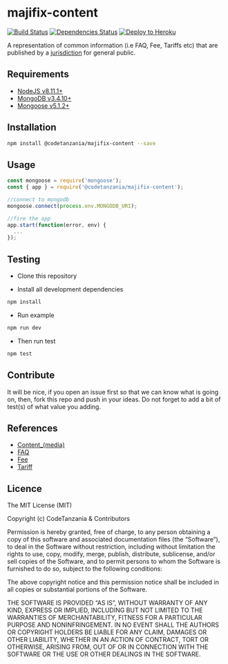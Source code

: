 # majifix-content

[![Build Status](https://travis-ci.org/CodeTanzania/majifix-content.svg?branch=develop)](https://travis-ci.org/CodeTanzania/majifix-content)
[![Dependencies Status](https://david-dm.org/CodeTanzania/majifix-content/status.svg?style=flat-square)](https://david-dm.org/CodeTanzania/majifix-content)
[![Deploy to Heroku](https://www.herokucdn.com/deploy/button.png)](https://heroku.com/deploy?template=https://github.com/CodeTanzania/majifix-content/tree/develop)

A representation of common information (i.e FAQ, Fee, Tariffs etc) that are published by a [jurisdiction](https://github.com/CodeTanzania/majifix-jurisdiction) for general public.

## Requirements

- [NodeJS v8.11.1+](https://nodejs.org)
- [MongoDB v3.4.10+](https://www.mongodb.com/)
- [Mongoose v5.1.2+](https://github.com/Automattic/mongoose)

## Installation

```sh
npm install @codetanzania/majifix-content --save
```

## Usage

```js
const mongoose = require('mongoose');
const { app } = require('@codetanzania/majifix-content');

//connect to mongodb
mongoose.connect(process.env.MONGODB_URI);

//fire the app
app.start(function(error, env) {
  ...
});
```

## Testing

- Clone this repository

- Install all development dependencies

```sh
npm install
```

- Run example

```sh
npm run dev
```

- Then run test

```sh
npm test
```

## Contribute

It will be nice, if you open an issue first so that we can know what is going on, then, fork this repo and push in your ideas. Do not forget to add a bit of test(s) of what value you adding.

## References

- [Content_(media)](https://en.wikipedia.org/wiki/Content_(media))
- [FAQ](https://en.wikipedia.org/wiki/FAQ)
- [Fee](https://en.wikipedia.org/wiki/Fee)
- [Tariff](https://simple.wikipedia.org/wiki/Tariff)

## Licence

The MIT License (MIT)

Copyright (c) CodeTanzania & Contributors

Permission is hereby granted, free of charge, to any person obtaining a copy of this software and associated documentation files (the “Software”), to deal in the Software without restriction, including without limitation the rights to use, copy, modify, merge, publish, distribute, sublicense, and/or sell copies of the Software, and to permit persons to whom the Software is furnished to do so, subject to the following conditions:

The above copyright notice and this permission notice shall be included in all copies or substantial portions of the Software.

THE SOFTWARE IS PROVIDED “AS IS”, WITHOUT WARRANTY OF ANY KIND, EXPRESS OR IMPLIED, INCLUDING BUT NOT LIMITED TO THE WARRANTIES OF MERCHANTABILITY, FITNESS FOR A PARTICULAR PURPOSE AND NONINFRINGEMENT. IN NO EVENT SHALL THE AUTHORS OR COPYRIGHT HOLDERS BE LIABLE FOR ANY CLAIM, DAMAGES OR OTHER LIABILITY, WHETHER IN AN ACTION OF CONTRACT, TORT OR OTHERWISE, ARISING FROM, OUT OF OR IN CONNECTION WITH THE SOFTWARE OR THE USE OR OTHER DEALINGS IN THE SOFTWARE.
